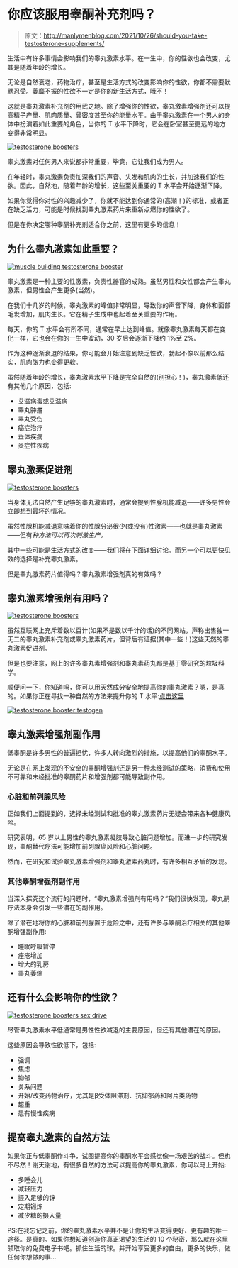 # 你应该服用睾酮补充剂吗？

> 原文：<http://manlymenblog.com/2021/10/26/should-you-take-testosterone-supplements/>

生活中有许多事情会影响我们的睾丸激素水平。在一生中，你的性欲也会改变，尤其是随着年龄的增长。

无论是自然衰老，药物治疗，甚至是生活方式的改变影响你的性欲，你都不需要默默忍受。萎靡不振的性欲不一定是你的新生活方式，哦不！

这就是睾丸激素补充剂的用武之地。除了增强你的性欲，睾丸激素增强剂还可以提高精子产量、肌肉质量、骨密度甚至你的能量水平。由于睾丸激素在一个男人的身体中扮演着如此重要的角色，当你的 T 水平下降时，它会在卧室甚至更远的地方变得非常明显。

[![testosterone boosters](img/f0a259a2335f56293ac9dd8c5cc8dddd.png)](https://i0.wp.com/manlymenblog.com/wp-content/uploads/2021/10/lopez-robin-1JS6n1uT-uI-unsplash.jpg)

睾丸激素对任何男人来说都非常重要，毕竟，它让我们成为男人。

在年轻时，睾丸激素负责加深我们的声音、头发和肌肉的生长，并加速我们的性欲。因此，自然地，随着年龄的增长，这些至关重要的 T 水平会开始逐渐下降。

如果你觉得你对性的兴趣减少了，你就不能达到你通常的(高潮！)的标准，或者正在缺乏活力，可能是时候找到睾丸激素药片来重新点燃你的性欲了。

但是在你决定哪种睾酮补充剂适合你之前，这里有更多的信息！

## 为什么睾丸激素如此重要？

[![muscle building testosterone booster](img/4d6bc943812bb676512ecc041414f769.png)](https://i0.wp.com/manlymenblog.com/wp-content/uploads/2021/10/damir-spanic-Cs73R4ZO50E-unsplash-scaled.jpg)

睾丸激素是一种主要的性激素，负责性器官的成熟。虽然男性和女性都会产生睾丸激素，但男性会产生更多(当然)。

在我们十几岁的时候，睾丸激素的峰值非常明显，导致你的声音下降，身体和面部毛发增加，肌肉生长。它在精子生成中也起着至关重要的作用。

每天，你的 T 水平会有所不同，通常在早上达到峰值。就像睾丸激素每天都在变化一样，它也会在你的一生中波动，30 岁后会逐渐下降约 1%至 2%。

作为这种逐渐衰退的结果，你可能会开始注意到缺乏性欲，勃起不像以前那么结实，肌肉张力也变得更软。

虽然随着年龄的增长，睾丸激素水平下降是完全自然的(别担心！)，睾丸激素低还有其他几个原因，包括:

*   艾滋病毒或艾滋病
*   睾丸肿瘤
*   睾丸受伤
*   癌症治疗
*   垂体疾病
*   炎症性疾病

## 睾丸激素促进剂

[![testosterone boosters](img/a50a1d72c3ef6c7e7b07132de00e56d5.png)](https://i0.wp.com/manlymenblog.com/wp-content/uploads/2021/10/amanda-jones-r8loDv_Ap2g-unsplash.jpg)

当身体无法自然产生足够的睾丸激素时，通常会提到性腺机能减退——许多男性会立即想到最坏的情况。

虽然性腺机能减退意味着你的性腺分泌很少(或没有)性激素——也就是睾丸激素——但有*种方法可以再次刺激生产。*

其中一些可能是生活方式的改变——我们将在下面详细讨论。而另一个可以更快见效的选择是补充睾丸激素。

但是睾丸激素药片值得吗？睾丸激素增强剂真的有效吗？

## 睾丸激素增强剂有用吗？

[![testosterone boosters](img/d3a2f681ed9a8d0fd420094ae830b882.png)](https://i0.wp.com/manlymenblog.com/wp-content/uploads/2021/10/emma-jane-hobden-UNs7kXHGIe0-unsplash-scaled.jpg)

虽然互联网上充斥着数以百计(如果不是数以千计的话)的不同网站，声称出售独一无二的睾丸激素补充剂或睾丸激素药片，但背后有证据(其中一些！)这些天然的睾丸激素促进剂。

但是也要注意，网上的许多睾丸素增强剂和睾丸素药丸都是基于零研究的垃圾科学。

顺便问一下，你知道吗，你可以用天然成分安全地提高你的睾丸激素？嗯，是真的。如果你正在寻找一种自然的方法来提升你的 T 水平:[点击这里](https://mixi.mn/?a=195850&c=8425&p=r&ckmrdr=testogen.com)

[![testosterone booster testogen](img/63a437c5599d6e679813b716cbefd45c.png)](https://i0.wp.com/manlymenblog.com/wp-content/uploads/2021/10/abby-savage-9Urds43o8c-unsplash-scaled.jpg)

## 睾丸激素增强剂副作用

低睾酮是许多男性的普遍担忧，许多人转向激烈的措施，以提高他们的睾酮水平。

无论是在网上发现的不安全的睾酮增强剂还是另一种未经测试的策略，消费和使用不可靠和未经批准的睾酮药片和增强剂都可能导致副作用。

### 心脏和前列腺风险

正如我们上面提到的，选择未经测试和批准的睾丸激素药片无疑会带来各种健康风险。

研究表明，65 岁以上男性的睾丸激素凝胶导致心脏问题增加。而进一步的研究发现，睾酮替代疗法可能增加前列腺癌风险和心脏问题。

然而，在研究和试验睾丸激素增强剂和睾丸激素药丸时，有许多相互矛盾的发现。

### 其他睾酮增强剂副作用

当深入探究这个流行的问题时，“睾丸激素增强剂有用吗？”我们很快发现，睾丸酮疗法本身会引发一些潜在的副作用。

除了潜在地将你的心脏和前列腺置于危险之中，还有许多与睾酮治疗相关的其他睾酮增强副作用:

*   睡眠呼吸暂停
*   痤疮增加
*   增大的乳房
*   睾丸萎缩

## 还有什么会影响你的性欲？

[![testosterone boosters sex drive](img/3c918aa5059f7b65110053209b44e33c.png)](https://i0.wp.com/manlymenblog.com/wp-content/uploads/2021/10/annie-spratt-6-rqxRx3RKo-unsplash-scaled.jpg)

尽管睾丸激素水平低通常是男性性欲减退的主要原因，但还有其他潜在的原因。

这些原因会导致性欲低下，包括:

*   强调
*   焦虑
*   抑郁
*   关系问题
*   开始/改变药物治疗，尤其是β受体阻滞剂、抗抑郁药和阿片类药物
*   超重
*   患有慢性疾病

## 提高睾丸激素的自然方法

如果你正与低睾酮作斗争，试图提高你的睾酮水平会感觉像一场艰苦的战斗。但也不尽然！谢天谢地，有很多自然的方法可以提高你的睾丸激素，你可以马上开始:

*   多睡会儿
*   减轻压力
*   摄入足够的锌
*   定期锻炼
*   减少糖的摄入量

PS:在我忘记之前，你的睾丸激素水平并不是让你的生活变得更好、更有趣的唯一途径。是真的。如果你想知道创造你真正渴望的生活的 10 个秘密，那么就在这里领取你的免费电子书吧。抓住生活的球。并开始享受更多的自由，更多的快乐，做任何你想做的事…

<link href="//cdn-images.mailchimp.com/embedcode/horizontal-slim-10_7.css" rel="stylesheet" type="text/css">